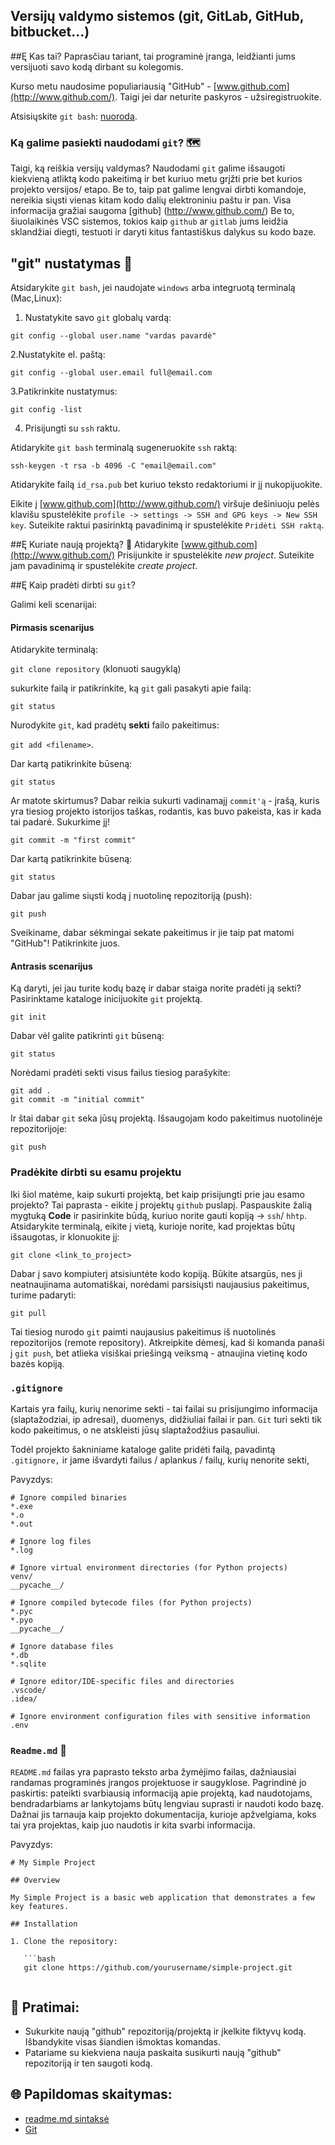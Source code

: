 ## Versijų valdymo sistemos (git, GitLab, GitHub, bitbucket...)

##Ę Kas tai?
Paprasčiau tariant, tai programinė įranga, leidžianti jums versijuoti savo kodą dirbant su kolegomis.

Kurso metu naudosime populiariausią "GitHub" - [www.github.com](http://www.github.com/). Taigi jei dar neturite paskyros - užsiregistruokite.

Atsisiųskite `git bash`: [nuoroda](https://git-scm.com/downloads).

### Ką galime pasiekti naudodami `git`? 🗺️ 

Taigi, ką reiškia versijų valdymas? Naudodami `git` galime išsaugoti kiekvieną atliktą kodo pakeitimą ir bet kuriuo metu grįžti prie bet kurios projekto versijos/ etapo. Be to, taip pat galime lengvai dirbti komandoje, nereikia siųsti vienas kitam kodo dalių elektroniniu paštu ir pan. Visa informacija gražiai saugoma [github] (http://www.github.com/) Be to, šiuolaikinės VSC sistemos, tokios kaip `github` ar `gitlab` jums leidžia sklandžiai diegti, testuoti ir daryti kitus fantastiškus dalykus su kodo baze.

## "git" nustatymas 🧰 

Atsidarykite `git bash`, jei naudojate `windows` arba integruotą terminalą (Mac,Linux):
1. Nustatykite savo `git` globalų vardą:


`git config --global user.name "vardas pavardė"`


2.Nustatykite el. paštą:


`git config --global user.email full@email.com`


3.Patikrinkite nustatymus:


`git config -list`


4. Prisijungti su `ssh` raktu.

Atidarykite `git bash` terminalą sugeneruokite `ssh` raktą:

`ssh-keygen -t rsa -b 4096 -C "email@email.com"`


Atidarykite failą `id_rsa.pub` bet kuriuo teksto redaktoriumi ir jį nukopijuokite.

Eikite į [www.github.com](http://www.github.com/) viršuje dešiniuoju pelės klavišu spustelėkite `profile -> settings -> SSH and GPG keys -> New SSH key`.
Suteikite raktui pasirinktą pavadinimą ir spustelėkite `Pridėti SSH raktą`.


##Ę Kuriate naują projektą? 📃 
Atidarykite [www.github.com](http://www.github.com/) Prisijunkite ir spustelėkite _new project_. Suteikite jam pavadinimą ir spustelėkite _create project_.

##Ę Kaip pradėti dirbti su `git`?

Galimi keli scenarijai:

#### Pirmasis scenarijus

Atidarykite terminalą:

`git clone repository` (klonuoti saugyklą)

sukurkite failą ir patikrinkite, ką `git` gali pasakyti apie failą:

`git status`

Nurodykite `git`, kad pradėtų **sekti** failo pakeitimus:

`git add <filename>`.

Dar kartą patikrinkite būseną:

`git status`

Ar matote skirtumus? Dabar reikia sukurti vadinamajį  `commit'ą` - įrašą, kuris yra tiesiog projekto istorijos taškas, rodantis, kas buvo pakeista, kas ir kada tai padarė. Sukurkime jį!

`git commit -m "first commit"`

Dar kartą patikrinkite būseną:

`git status`

Dabar jau galime siųsti kodą į nuotolinę repozitoriją (push):

`git push`

Sveikiname, dabar sėkmingai sekate pakeitimus ir jie taip pat matomi "GitHub"! Patikrinkite juos.


#### Antrasis scenarijus

Ką daryti, jei jau turite kodų bazę ir dabar staiga norite pradėti ją sekti?
Pasirinktame kataloge inicijuokite `git` projektą.

`git init`

Dabar vėl galite patikrinti `git` būseną:

`git status`

Norėdami pradėti sekti visus failus tiesiog parašykite:

```
git add .
git commit -m "initial commit"
```

Ir štai dabar `git` seka jūsų projektą. Išsaugojam kodo pakeitimus nuotolinėje repozitorijoje:


`git push`


### Pradėkite dirbti su esamu projektu

Iki šiol matėme, kaip sukurti projektą, bet kaip prisijungti prie jau esamo projekto?
Tai paprasta - eikite į projektų `github` puslapį. Paspauskite žalią mygtuką **Code** ir pasirinkite būdą, kuriuo norite gauti kopiją -> `ssh`/ `hhtp`.
Atsidarykite terminalą, eikite į vietą, kurioje norite, kad projektas būtų išsaugotas, ir klonuokite jį:

`git clone <link_to_project>`


Dabar į savo kompiuterį atsisiuntėte kodo kopiją. Būkite atsargūs, nes ji neatnaujinama automatiškai, norėdami parsisiųsti naujausius pakeitimus, turime padaryti:

`git pull`

Tai tiesiog nurodo `git` paimti naujausius pakeitimus iš nuotolinės repozitorijos (remote repository). Atkreipkite dėmesį, kad ši komanda panaši į `git push`, bet atlieka visiškai priešingą veiksmą - atnaujina vietinę kodo bazės kopiją.

### `.gitignore`

Kartais yra failų, kurių nenorime sekti - tai failai su prisijungimo informacija (slaptažodziai, ip adresai), duomenys, didžiuliai failai ir pan.
`Git` turi sekti tik kodo pakeitimus, o ne atskleisti jūsų slaptažodžius pasauliui.

Todėl projekto šakniniame kataloge galite pridėti failą, pavadintą `.gitignore,` ir jame išvardyti failus / aplankus / failų, kurių nenorite sekti, 

Pavyzdys:

```text
# Ignore compiled binaries
*.exe
*.o
*.out

# Ignore log files
*.log

# Ignore virtual environment directories (for Python projects)
venv/
__pycache__/

# Ignore compiled bytecode files (for Python projects)
*.pyc
*.pyo
__pycache__/

# Ignore database files
*.db
*.sqlite

# Ignore editor/IDE-specific files and directories
.vscode/
.idea/

# Ignore environment configuration files with sensitive information
.env

```


### `Readme.md` 📑 

`README.md` failas yra paprasto teksto arba žymėjimo failas, dažniausiai randamas programinės įrangos projektuose ir saugyklose. Pagrindinė jo paskirtis: pateikti svarbiausią informaciją apie projektą, kad naudotojams, bendradarbiams ar lankytojams būtų lengviau suprasti ir naudoti kodo bazę. Dažnai jis tarnauja kaip projekto dokumentacija, kurioje apžvelgiama, koks tai yra projektas, kaip juo naudotis ir kita svarbi informacija.

Pavyzdys:

```text
# My Simple Project

## Overview

My Simple Project is a basic web application that demonstrates a few key features.

## Installation

1. Clone the repository:

   ```bash
   git clone https://github.com/yourusername/simple-project.git


```


## 🧠 Pratimai:
* Sukurkite naują "github" repozitoriją/projektą ir įkelkite fiktyvų kodą. Išbandykite visas šiandien išmoktas komandas.
* Patariame su kiekviena nauja paskaita susikurti naują "github" repozitoriją ir ten saugoti kodą.

## 🌐 Papildomas skaitymas:

* [readme.md sintaksė](https://www.markdownguide.org/basic-syntax/)
* [Git](https://product.hubspot.com/blog/git-and-github-tutorial-for-beginners)
